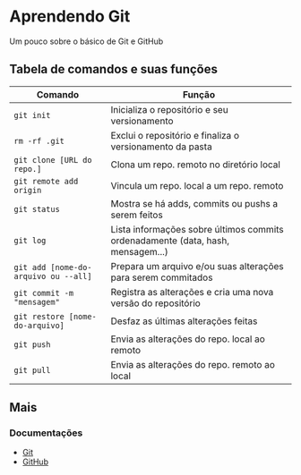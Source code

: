 # Aprendendo Git

Um pouco sobre o básico de Git e GitHub

## Tabela de comandos e suas funções
|Comando|Função|
|--------|-------|
| ```git init```| Inicializa o repositório e seu versionamento|
| ```rm -rf .git```| Exclui o repositório e finaliza o versionamento da pasta|
| ```git clone [URL do repo.]```| Clona um repo. remoto no diretório local|
|```git remote add origin```|Vincula um repo. local a um repo. remoto|
|```git status```|Mostra se há adds, commits ou pushs a serem feitos|
|```git log```|Lista informações sobre últimos commits ordenadamente (data, hash, mensagem...)|
|```git add [nome-do-arquivo ou --all]```|Prepara um arquivo e/ou suas alterações para serem commitados|
|```git commit -m "mensagem"```|Registra as alterações e cria uma nova versão do repositório|
|```git restore [nome-do-arquivo]```|Desfaz as últimas alterações feitas|
|```git push```|Envia as alterações do repo. local ao remoto|
|```git pull```|Envia as alterações do repo. remoto ao local|

## Mais

### Documentações 
- [Git](https://git-scm.com/doc)
- [GitHub](https://docs.github.com/pt)
